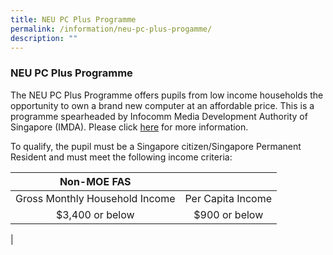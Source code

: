 ```yaml
---
title: NEU PC Plus Programme
permalink: /information/neu-pc-plus-progamme/
description: ""
---
```

### **NEU PC Plus Programme**

The NEU PC Plus Programme offers pupils from low income households the opportunity to own a brand new computer at an affordable price. This is a programme spearheaded by Infocomm Media Development Authority of Singapore (IMDA). Please click [here](https://www.imda.gov.sg/programme-listing/neu-pc-plus) for more information.

To qualify, the pupil must be a Singapore citizen/Singapore Permanent Resident and must meet the following income criteria:

| Non-MOE FAS |  |
|:---:|:---:|
|  Gross Monthly Household Income |  Per Capita Income |
| $3,400 or below | $900 or below |
|